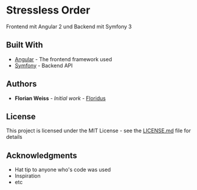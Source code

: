 # Stressless Order

Frontend mit Angular 2 und Backend mit Symfony 3

## Built With

* [Angular](https://angular.io/) - The frontend framework used
* [Symfony](https://symfony.com/) - Backend API

## Authors

* **Florian Weiss** - *Initial work* - [Floridus](https://github.com/Floridus)

## License

This project is licensed under the MIT License - see the [LICENSE.md](LICENSE.md) file for details

## Acknowledgments

* Hat tip to anyone who's code was used
* Inspiration
* etc
